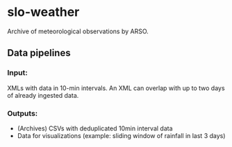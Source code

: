 # slo-weather

Archive of meteorological observations by ARSO.


## Data pipelines

### Input:
XMLs with data in 10-min intervals. An XML can overlap with
up to two days of already ingested data.

### Outputs:
 - (Archives) CSVs with deduplicated 10min interval data
 - Data for visualizations (example: sliding window of rainfall in last 3 days)

